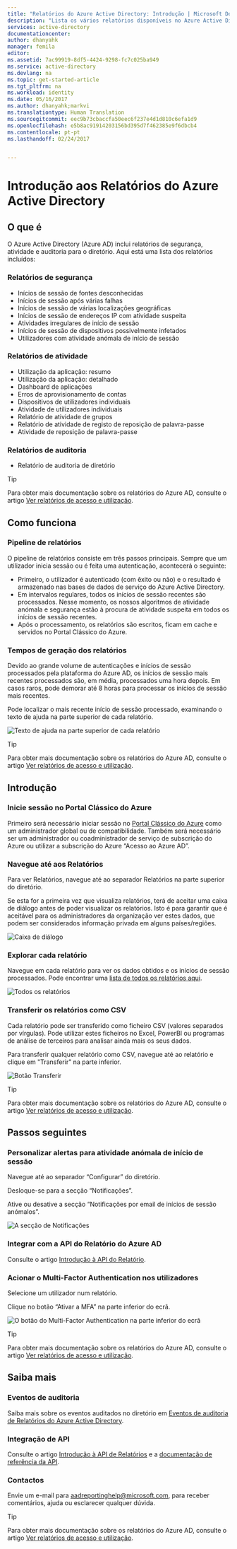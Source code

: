 ```yaml
---
title: "Relatórios do Azure Active Directory: Introdução | Microsoft Docs"
description: "Lista os vários relatórios disponíveis no Azure Active Directory"
services: active-directory
documentationcenter: 
author: dhanyahk
manager: femila
editor: 
ms.assetid: 7ac99919-8df5-4424-9298-fc7c025ba949
ms.service: active-directory
ms.devlang: na
ms.topic: get-started-article
ms.tgt_pltfrm: na
ms.workload: identity
ms.date: 05/16/2017
ms.author: dhanyahk;markvi
ms.translationtype: Human Translation
ms.sourcegitcommit: eec9b73cbaccfa50eec6f237e4d1d810c6efa1d9
ms.openlocfilehash: e5b8ac91914203156bd395d7f462385e9f6dbcb4
ms.contentlocale: pt-pt
ms.lasthandoff: 02/24/2017


---
```

# <a name="getting-started-with-azure-active-directory-reporting"></a>Introdução aos Relatórios do Azure Active Directory
## <a name="what-it-is"></a>O que é
O Azure Active Directory (Azure AD) inclui relatórios de segurança, atividade e auditoria para o diretório. Aqui está uma lista dos relatórios incluídos:

### <a name="security-reports"></a>Relatórios de segurança
* Inícios de sessão de fontes desconhecidas
* Inícios de sessão após várias falhas
* Inícios de sessão de várias localizações geográficas
* Inícios de sessão de endereços IP com atividade suspeita
* Atividades irregulares de início de sessão
* Inícios de sessão de dispositivos possivelmente infetados
* Utilizadores com atividade anómala de início de sessão

### <a name="activity-reports"></a>Relatórios de atividade
* Utilização da aplicação: resumo
* Utilização da aplicação: detalhado
* Dashboard de aplicações
* Erros de aprovisionamento de contas
* Dispositivos de utilizadores individuais
* Atividade de utilizadores individuais
* Relatório de atividade de grupos
* Relatório de atividade de registo de reposição de palavra-passe
* Atividade de reposição de palavra-passe

### <a name="audit-reports"></a>Relatórios de auditoria
* Relatório de auditoria de diretório

> [!TIP]
> Para obter mais documentação sobre os relatórios do Azure AD, consulte o artigo [Ver relatórios de acesso e utilização](active-directory-view-access-usage-reports.md).
> 
> 

## <a name="how-it-works"></a>Como funciona
### <a name="reporting-pipeline"></a>Pipeline de relatórios
O pipeline de relatórios consiste em três passos principais. Sempre que um utilizador inicia sessão ou é feita uma autenticação, acontecerá o seguinte:

* Primeiro, o utilizador é autenticado (com êxito ou não) e o resultado é armazenado nas bases de dados de serviço do Azure Active Directory.
* Em intervalos regulares, todos os inícios de sessão recentes são processados. Nesse momento, os nossos algoritmos de atividade anómala e segurança estão à procura de atividade suspeita em todos os inícios de sessão recentes.
* Após o processamento, os relatórios são escritos, ficam em cache e servidos no Portal Clássico do Azure.

### <a name="report-generation-times"></a>Tempos de geração dos relatórios
Devido ao grande volume de autenticações e inícios de sessão processados pela plataforma do Azure AD, os inícios de sessão mais recentes processados são, em média, processados uma hora depois. Em casos raros, pode demorar até 8 horas para processar os inícios de sessão mais recentes.

Pode localizar o mais recente início de sessão processado, examinando o texto de ajuda na parte superior de cada relatório.

![Texto de ajuda na parte superior de cada relatório](./media/active-directory-reporting-getting-started/reportingWatermark.PNG)

> [!TIP]
> Para obter mais documentação sobre os relatórios do Azure AD, consulte o artigo [Ver relatórios de acesso e utilização](active-directory-view-access-usage-reports.md).
> 
> 

## <a name="getting-started"></a>Introdução
### <a name="sign-into-the-azure-classic-portal"></a>Inicie sessão no Portal Clássico do Azure
Primeiro será necessário iniciar sessão no [Portal Clássico do Azure](https://manage.windowsazure.com) como um administrador global ou de compatibilidade. Também será necessário ser um administrador ou coadministrador de serviço de subscrição do Azure ou utilizar a subscrição do Azure “Acesso ao Azure AD”.

### <a name="navigate-to-reports"></a>Navegue até aos Relatórios
Para ver Relatórios, navegue até ao separador Relatórios na parte superior do diretório.

Se esta for a primeira vez que visualiza relatórios, terá de aceitar uma caixa de diálogo antes de poder visualizar os relatórios. Isto é para garantir que é aceitável para os administradores da organização ver estes dados, que podem ser considerados informação privada em alguns países/regiões.

![Caixa de diálogo](./media/active-directory-reporting-getting-started/dialogBox.png)

### <a name="explore-each-report"></a>Explorar cada relatório
Navegue em cada relatório para ver os dados obtidos e os inícios de sessão processados. Pode encontrar uma [lista de todos os relatórios aqui](active-directory-reporting-guide.md).

![Todos os relatórios](./media/active-directory-reporting-getting-started/reportsMain.png)

### <a name="download-the-reports-as-csv"></a>Transferir os relatórios como CSV
Cada relatório pode ser transferido como ficheiro CSV (valores separados por vírgulas). Pode utilizar estes ficheiros no Excel, PowerBI ou programas de análise de terceiros para analisar ainda mais os seus dados.

Para transferir qualquer relatório como CSV, navegue até ao relatório e clique em "Transferir" na parte inferior.

![Botão Transferir](./media/active-directory-reporting-getting-started/downloadButton.png)

> [!TIP]
> Para obter mais documentação sobre os relatórios do Azure AD, consulte o artigo [Ver relatórios de acesso e utilização](active-directory-view-access-usage-reports.md).
> 
> 

## <a name="next-steps"></a>Passos seguintes
### <a name="customize-alerts-for-anomalous-sign-in-activity"></a>Personalizar alertas para atividade anómala de início de sessão
Navegue até ao separador “Configurar” do diretório.

Desloque-se para a secção “Notificações”.

Ative ou desative a secção “Notificações por email de inícios de sessão anómalos”.

![A secção de Notificações](./media/active-directory-reporting-getting-started/notificationsSection.png)

### <a name="integrate-with-the-azure-ad-reporting-api"></a>Integrar com a API do Relatório do Azure AD
Consulte o artigo [Introdução à API do Relatório](active-directory-reporting-api-getting-started.md).

### <a name="engage-multi-factor-authentication-on-users"></a>Acionar o Multi-Factor Authentication nos utilizadores
Selecione um utilizador num relatório.

Clique no botão “Ativar a MFA” na parte inferior do ecrã.

![O botão do Multi-Factor Authentication na parte inferior do ecrã](./media/active-directory-reporting-getting-started/mfaButton.png)

> [!TIP]
> Para obter mais documentação sobre os relatórios do Azure AD, consulte o artigo [Ver relatórios de acesso e utilização](active-directory-view-access-usage-reports.md).
> 
> 

## <a name="learn-more"></a>Saiba mais
### <a name="audit-events"></a>Eventos de auditoria
Saiba mais sobre os eventos auditados no diretório em [Eventos de auditoria de Relatórios do Azure Active Directory](active-directory-reporting-audit-events.md).

### <a name="api-integration"></a>Integração de API
Consulte o artigo [Introdução à API de Relatórios](active-directory-reporting-api-getting-started.md) e a [documentação de referência da API](https://msdn.microsoft.com/library/azure/mt126081.aspx).

### <a name="get-in-touch"></a>Contactos
Envie um e-mail para [aadreportinghelp@microsoft.com](mailto:aadreportinghelp@microsoft.com), para receber comentários, ajuda ou esclarecer qualquer dúvida.

> [!TIP]
> Para obter mais documentação sobre os relatórios do Azure AD, consulte o artigo [Ver relatórios de acesso e utilização](active-directory-view-access-usage-reports.md).
> 
> 


